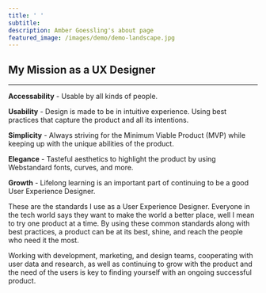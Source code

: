 ```yaml
---
title: ' '
subtitle: 
description: Amber Goessling's about page
featured_image: /images/demo/demo-landscape.jpg
---
```


## My Mission as a UX Designer
<hr>

<strong>Accessability</strong> - Usable by all kinds of people.

<strong>Usability</strong> - Design is made to be in intuitive experience. Using best practices that capture the product and all its intentions.

<strong>Simplicity</strong> - Always striving for the Minimum Viable Product (MVP) while keeping up with the unique abilities of the product.

<strong>Elegance</strong> - Tasteful aesthetics to highlight the product by using Webstandard fonts, curves, and more.

<strong>Growth</strong> - Lifelong learning is an important part of continuing to be a good User Experience Designer.

These are the standards I use as a User Experience Designer. Everyone in the tech world says they want to make the world a better place, well I mean to try one product at a time. By using these common standards along with best practices, a product can be at its best, shine, and reach the people who need it the most. 

Working with development, marketing, and design teams, cooperating with user data and research, as well as continuing to grow with the product and the need of the users is key to finding yourself with an ongoing successful product.



